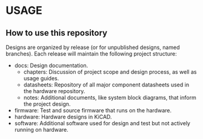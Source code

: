 # USAGE

## How to use this repository

Designs are organized by release (or for unpublished designs, named branches).
Each release will maintain the following project structure:

- docs: Design documentation.
  - chapters: Discussion of project scope and design process, as well as usage
    guides.
  - datasheets: Repository of all major component datasheets used in the
    hardware repository.
  - notes: Additional documents, like system block diagrams, that inform the
    project design.
- firmware: Test and source firmware that runs on the hardware.
- hardware: Hardware designs in KiCAD.
- software: Additional software used for design and test but not actively
  running on hardware.
